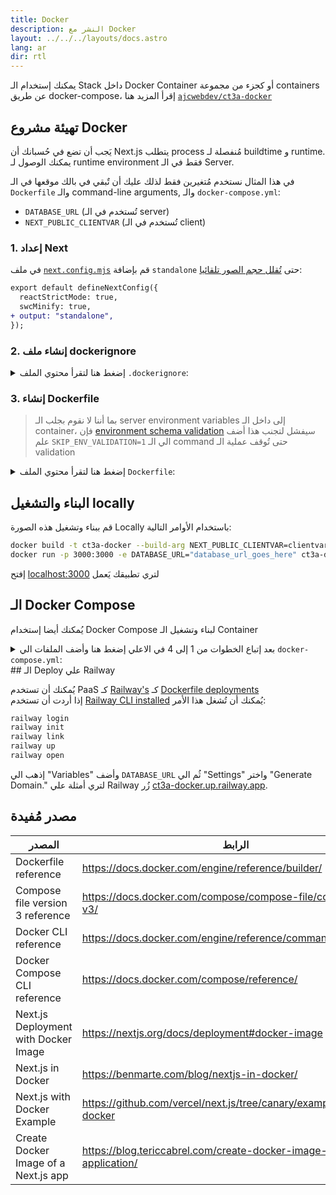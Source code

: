 ```yaml
---
title: Docker
description: النشر مع Docker
layout: ../../../layouts/docs.astro
lang: ar
dir: rtl
---
```


يمكنك إستخدام الـ Stack داخل Docker Container أو كجزء من مجموعة containers عن طريق docker-compose، إقرأ المزيد هنا [`ajcwebdev/ct3a-docker`](https://github.com/ajcwebdev/ct3a-docker)

## تهيئة مشروع Docker

يَجب أن تضع في حُسبانك أن Next.js يتطلب process مُنفصلة لـ buildtime و runtime.
يمكنك الوصول لـ runtime environment فقط في الـ Server.

في هذا المثال نستخدم مُتغيرين فقط لذلك عليك أن تٌبقي في بالك موقعها في الـ `Dockerfile` والـ command-line arguments, والـ `docker-compose.yml`:

- `DATABASE_URL` (تُستخدم في الـ server)
- `NEXT_PUBLIC_CLIENTVAR` (تُستخدم في الـ client)

### 1. إعداد Next

في ملف [`next.config.mjs`](https://github.com/t3-oss/create-t3-app/blob/main/cli/template/base/next.config.mjs) قم بإضافة `standalone` حتى [تُقلل حجم الصور تلقائيا](https://nextjs.org/docs/advanced-features/output-file-tracing):

```diff
export default defineNextConfig({
  reactStrictMode: true,
  swcMinify: true,
+ output: "standalone",
});
```

### 2. إنشاء ملف dockerignore

<details>
    <summary>
      إضغط هنا لتقرأ محتوي الملف  <code>.dockerignore</code>:
    </summary>
<div class="content">

```
.env
Dockerfile
.dockerignore
node_modules
npm-debug.log
README.md
.next
.git
```

</div>

</details>

### 3. إنشاء Dockerfile

> بما أننا لا نقوم بجلب الـ server environment variables إلى داخل الـ container، فإن [environment schema validation](/en/usage/env-variables) سيفشل لتجنب هذا أضف علم `SKIP_ENV_VALIDATION=1` الي الـ command حتى تُوقف عملية الـ validation

<details>
    <summary>
      إضغط هنا لتقرأ محتوي الملف  <code>Dockerfile</code>:
    </summary>
<div class="content">

```docker
##### DEPENDENCIES

FROM --platform=linux/amd64 node:16-alpine3.16 AS deps
RUN apk add --no-cache libc6-compat openssl1.1-compat
WORKDIR /app

# تثبيت Prisma Client - أزلها إن لم تكن تُستخدم Prisma

COPY prisma ./

# تثبيت المتطلبات وفقا للـ package manager الذي تُفضلة

COPY package.json yarn.lock* package-lock.json* pnpm-lock.yaml\* ./

RUN \
 if [ -f yarn.lock ]; then yarn --frozen-lockfile; \
 elif [ -f package-lock.json ]; then npm ci; \
 elif [ -f pnpm-lock.yaml ]; then yarn global add pnpm && pnpm i; \
 else echo "Lockfile not found." && exit 1; \
 fi

##### BUILDER

FROM --platform=linux/amd64 node:16-alpine3.16 AS builder
ARG DATABASE_URL
ARG NEXT_PUBLIC_CLIENTVAR
WORKDIR /app
COPY --from=deps /app/node_modules ./node_modules
COPY . .

# ENV NEXT_TELEMETRY_DISABLED 1

RUN \
 if [ -f yarn.lock ]; then SKIP_ENV_VALIDATION=1 yarn build; \
 elif [ -f package-lock.json ]; then SKIP_ENV_VALIDATION=1 npm run build; \
 elif [ -f pnpm-lock.yaml ]; then yarn global add pnpm && SKIP_ENV_VALIDATION=1 pnpm run build; \
 else echo "Lockfile not found." && exit 1; \
 fi

##### RUNNER

FROM --platform=linux/amd64 node:16-alpine3.16 AS runner
WORKDIR /app

ENV NODE_ENV production

# ENV NEXT_TELEMETRY_DISABLED 1

RUN addgroup --system --gid 1001 nodejs
RUN adduser --system --uid 1001 nextjs

COPY --from=builder /app/next.config.mjs ./
COPY --from=builder /app/public ./public
COPY --from=builder /app/package.json ./package.json

COPY --from=builder --chown=nextjs:nodejs /app/.next/standalone ./
COPY --from=builder --chown=nextjs:nodejs /app/.next/static ./.next/static

USER nextjs
EXPOSE 3000
ENV PORT 3000

CMD ["node", "server.js"]

```

> **_مُلاحظات_**
>
> - مُحاكاة `--platform=linux/amd64` قد لا تكون ضرورية في Node 18
> - إقرأ [`node:alpine`](https://github.com/nodejs/docker-node/tree/b4117f9333da4138b03a546ec926ef50a31506c3#nodealpine) لتعلم لماذا قد تحتاج `libc6-compat`.
> - تقوم Next.js بجمع [بيانات خفية عن الاستختدام](https://nextjs.org/telemetry).
> - قٌم بإالغاء تعليق الـ instance الاولي من ENV NEXT_TELEMETRY_DISABLED 1 حتي تُعيق الـ telemetry أثناء الـ build، قٌم بإلغاء تعليق الـ instance الثانية تٌعيق الـ telemetry أثناء الـ runtime

</div>
</details>

## البناء والتشغيل locally

قم ببناء وتشغيل هذه الصورة Locally باستخدام الأوامر التالية:

```bash
docker build -t ct3a-docker --build-arg NEXT_PUBLIC_CLIENTVAR=clientvar .
docker run -p 3000:3000 -e DATABASE_URL="database_url_goes_here" ct3a-docker
```

إفتح [localhost:3000](http://localhost:3000/) لتري تطبيقك يَعمل

## الـ Docker Compose

يُمكنك أيضا إستخدام Docker Compose لبناء وتشغيل الـ Container

<details>
<summary>
بعد إتباع الخطوات من 1 إلى 4 في الاعلي إضغط هنا وأضف الملفات الي <code>docker-compose.yml</code>:
</summary>
<div class="content">

```yaml
version: "3.9"
services:
  app:
    platform: "linux/amd64"
    build:
      context: .
      dockerfile: Dockerfile
      args:
        NEXT_PUBLIC_CLIENTVAR: "clientvar"
    working_dir: /app
    ports:
      - "3000:3000"
    image: t3-app
    environment:
      - DATABASE_URL=database_url_goes_here
```

قٌم بتشغيل أمر `docker compose up`

```bash
docker compose up
```

الآن إفتح [localhost:3000](http://localhost:3000/) لترى تطبيقك يُعمل.

     </div>

</details>
## الـ Deploy علي Railway

يُمكنك أن تستخدم PaaS كـ [Railway's](https://railway.app) كـ [Dockerfile deployments](https://docs.railway.app/deploy/dockerfiles)  
إذا أردت أن تستخدم [Railway CLI installed](https://docs.railway.app/develop/cli#install) يُمكنك أن تُشغل هذا الأمر:

```bash
railway login
railway init
railway link
railway up
railway open
```

إذهب الي "Variables" وأضف `DATABASE_URL` ثُم الي "Settings" واختر "Generate Domain." لتري أمثلة علي Railway زُر [ct3a-docker.up.railway.app](https://ct3a-docker.up.railway.app/).

## مصدر مُفيدة

| المصدر                               | الرابط                                                               |
| ------------------------------------ | -------------------------------------------------------------------- |
| Dockerfile reference                 | https://docs.docker.com/engine/reference/builder/                    |
| Compose file version 3 reference     | https://docs.docker.com/compose/compose-file/compose-file-v3/        |
| Docker CLI reference                 | https://docs.docker.com/engine/reference/commandline/docker/         |
| Docker Compose CLI reference         | https://docs.docker.com/compose/reference/                           |
| Next.js Deployment with Docker Image | https://nextjs.org/docs/deployment#docker-image                      |
| Next.js in Docker                    | https://benmarte.com/blog/nextjs-in-docker/                          |
| Next.js with Docker Example          | https://github.com/vercel/next.js/tree/canary/examples/with-docker   |
| Create Docker Image of a Next.js app | https://blog.tericcabrel.com/create-docker-image-nextjs-application/ |
